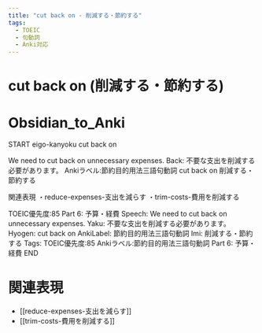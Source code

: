 ```yaml
---
title: "cut back on - 削減する・節約する"
tags:
  - TOEIC
  - 句動詞
  - Anki対応
---
```


# cut back on (削減する・節約する)

# Obsidian_to_Anki
START
eigo-kanyoku
cut back on

We need to cut back on unnecessary expenses.
Back: 
不要な支出を削減する必要があります。
Ankiラベル:節約目的用法三語句動詞
cut back on
削減する・節約する

関連表現
・reduce-expenses-支出を減らす
・trim-costs-費用を削減する

TOEIC優先度:85
Part 6: 予算・経費
Speech: We need to cut back on unnecessary expenses.
Yaku: 不要な支出を削減する必要があります。
Hyogen: cut back on
AnkiLabel: 節約目的用法三語句動詞
Imi: 削減する・節約する
Tags: TOEIC優先度:85 Ankiラベル:節約目的用法三語句動詞 Part 6: 予算・経費
END

# 関連表現
- [[reduce-expenses-支出を減らす]]
- [[trim-costs-費用を削減する]]

